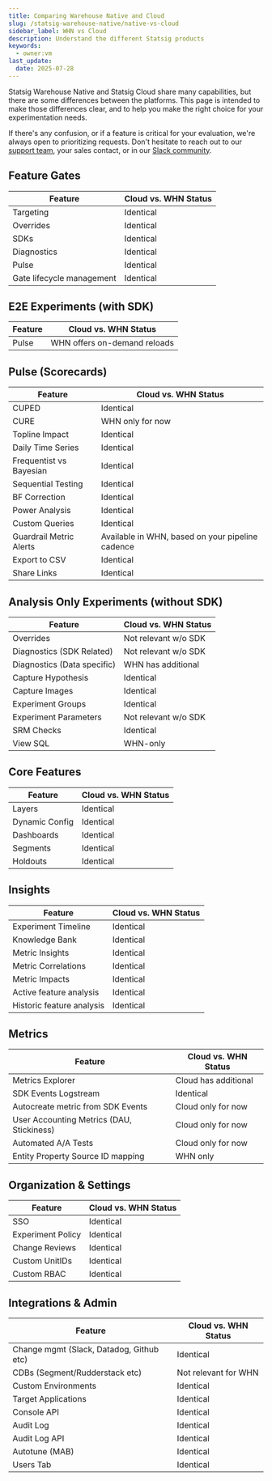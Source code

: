 ```yaml
---
title: Comparing Warehouse Native and Cloud
slug: /statsig-warehouse-native/native-vs-cloud
sidebar_label: WHN vs Cloud
description: Understand the different Statsig products
keywords:
  - owner:vm
last_update:
  date: 2025-07-28
---
```


Statsig Warehouse Native and Statsig Cloud share many capabilities, but there are some differences between the platforms. This page is intended to make those differences clear, and to help you make the right choice for your experimentation needs.

If there's any confusion, or if a feature is critical for your evaluation, we're always open to prioritizing requests. Don't hesitate to reach out to our [support team](mailto:support@statsig.com), your sales contact, or in our [Slack community](https://statsig.com/slack).

## Feature Gates

| Feature                   | Cloud vs. WHN Status |
| ------------------------- | -------------------- |
| Targeting                 | Identical            |
| Overrides                 | Identical            |
| SDKs                      | Identical            |
| Diagnostics               | Identical            |
| Pulse                     | Identical            |
| Gate lifecycle management | Identical            |

## E2E Experiments (with SDK)

| Feature | Cloud vs. WHN Status         |
| ------- | ---------------------------- |
| Pulse   | WHN offers on-demand reloads |

## Pulse (Scorecards)

| Feature                 | Cloud vs. WHN Status                             |
| ----------------------- | ------------------------------------------------ |
| CUPED                   | Identical                                        |
| CURE                    | WHN only for now                                 |
| Topline Impact          | Identical                                        |
| Daily Time Series       | Identical                                        |
| Frequentist vs Bayesian | Identical                                        |
| Sequential Testing      | Identical                                        |
| BF Correction           | Identical                                        |
| Power Analysis          | Identical                                        |
| Custom Queries          | Identical                                        |
| Guardrail Metric Alerts | Available in WHN, based on your pipeline cadence |
| Export to CSV           | Identical                                        |
| Share Links             | Identical                                        |

## Analysis Only Experiments (without SDK)

| Feature                     | Cloud vs. WHN Status |
| --------------------------- | -------------------- |
| Overrides                   | Not relevant w/o SDK |
| Diagnostics (SDK Related)   | Not relevant w/o SDK |
| Diagnostics (Data specific) | WHN has additional   |
| Capture Hypothesis          | Identical            |
| Capture Images              | Identical            |
| Experiment Groups           | Identical            |
| Experiment Parameters       | Not relevant w/o SDK |
| SRM Checks                  | Identical            |
| View SQL                    | WHN-only             |

## Core Features

| Feature        | Cloud vs. WHN Status |
| -------------- | -------------------- |
| Layers         | Identical            |
| Dynamic Config | Identical            |
| Dashboards     | Identical            |
| Segments       | Identical            |
| Holdouts       | Identical            |

## Insights

| Feature                   | Cloud vs. WHN Status |
| ------------------------- | -------------------- |
| Experiment Timeline       | Identical            |
| Knowledge Bank            | Identical            |
| Metric Insights           | Identical            |
| Metric Correlations       | Identical            |
| Metric Impacts            | Identical            |
| Active feature analysis   | Identical            |
| Historic feature analysis | Identical            |

## Metrics

| Feature                                   | Cloud vs. WHN Status |
| ----------------------------------------- | -------------------- |
| Metrics Explorer                          | Cloud has additional |
| SDK Events Logstream                      | Identical            |
| Autocreate metric from SDK Events         | Cloud only for now   |
| User Accounting Metrics (DAU, Stickiness) | Cloud only for now   |
| Automated A/A Tests                       | Cloud only for now   |
| Entity Property Source ID mapping         | WHN only             |

## Organization & Settings

| Feature           | Cloud vs. WHN Status |
| ----------------- | -------------------- |
| SSO               | Identical            |
| Experiment Policy | Identical            |
| Change Reviews    | Identical            |
| Custom UnitIDs    | Identical            |
| Custom RBAC       | Identical            |

## Integrations & Admin

| Feature                                  | Cloud vs. WHN Status |
| ---------------------------------------- | -------------------- |
| Change mgmt (Slack, Datadog, Github etc) | Identical            |
| CDBs (Segment/Rudderstack etc)           | Not relevant for WHN |
| Custom Environments                      | Identical            |
| Target Applications                      | Identical            |
| Console API                              | Identical            |
| Audit Log                                | Identical            |
| Audit Log API                            | Identical            |
| Autotune (MAB)                           | Identical            |
| Users Tab                                | Identical            |
